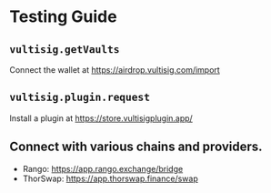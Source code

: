 # Testing Guide

## `vultisig.getVaults`

Connect the wallet at https://airdrop.vultisig.com/import

## `vultisig.plugin.request`

Install a plugin at https://store.vultisigplugin.app/

## Connect with various chains and providers.

- Rango: https://app.rango.exchange/bridge
- ThorSwap: https://app.thorswap.finance/swap

